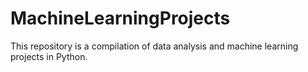 # MachineLearningProjects
This repository is a compilation of data analysis and machine learning projects in Python. 

